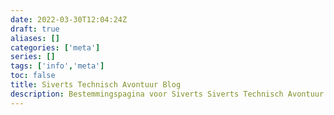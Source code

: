 ```yaml
---
date: 2022-03-30T12:04:24Z
draft: true
aliases: []
categories: ['meta']
series: []
tags: ['info','meta']
toc: false
title: Siverts Technisch Avontuur Blog
description: Bestemmingspagina voor Siverts Siverts Technisch Avontuur Blog!
---
```

